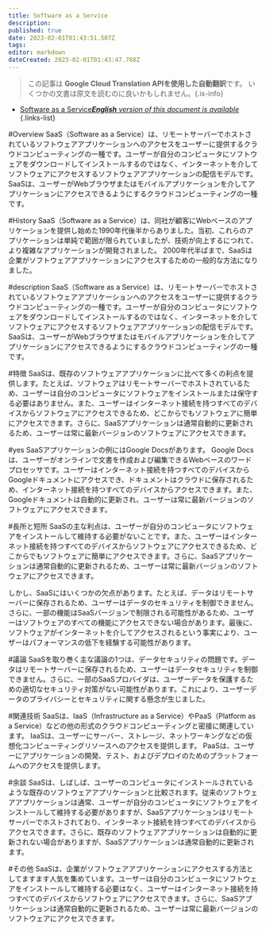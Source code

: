 ```yaml
---
title: Software as a Service
description: 
published: true
date: 2023-02-01T01:43:51.507Z
tags: 
editor: markdown
dateCreated: 2023-02-01T01:43:47.768Z
---
```


> この記事は **Google Cloud Translation APIを使用した自動翻訳**です。
いくつかの文書は原文を読むのに良いかもしれません。{.is-info}

- [Software as a Service***English** version of this document is available*](/en/Knowledge-base/Dictionary/software-as-a-service)
{.links-list}


#Overview
SaaS（Software as a Service）は、リモートサーバーでホストされているソフトウェアアプリケーションへのアクセスをユーザーに提供するクラウドコンピューティングの一種です。ユーザーが自分のコンピュータにソフトウェアをダウンロードしてインストールするのではなく、インターネットを介してソフトウェアにアクセスするソフトウェアアプリケーションの配信モデルです。 SaaSは、ユーザーがWebブラウザまたはモバイルアプリケーションを介してアプリケーションにアクセスできるようにするクラウドコンピューティングの一種です。

#History
SaaS（Software as a Service）は、同社が顧客にWebベースのアプリケーションを提供し始めた1990年代後半からありました。当初、これらのアプリケーションは単純で範囲が限られていましたが、技術が向上するにつれて、より複雑なアプリケーションが開発されました。 2000年代半ばまで、SaaSは企業がソフトウェアアプリケーションにアクセスするための一般的な方法になりました。

#description
SaaS（Software as a Service）は、リモートサーバーでホストされているソフトウェアアプリケーションへのアクセスをユーザーに提供するクラウドコンピューティングの一種です。ユーザーが自分のコンピュータにソフトウェアをダウンロードしてインストールするのではなく、インターネットを介してソフトウェアにアクセスするソフトウェアアプリケーションの配信モデルです。 SaaSは、ユーザーがWebブラウザまたはモバイルアプリケーションを介してアプリケーションにアクセスできるようにするクラウドコンピューティングの一種です。

#特徴
SaaSは、既存のソフトウェアアプリケーションに比べて多くの利点を提供します。たとえば、ソフトウェアはリモートサーバーでホストされているため、ユーザーは自分のコンピュータにソフトウェアをインストールまたは保守する必要はありません。また、ユーザーはインターネット接続を持つすべてのデバイスからソフトウェアにアクセスできるため、どこからでもソフトウェアに簡単にアクセスできます。さらに、SaaSアプリケーションは通常自動的に更新されるため、ユーザーは常に最新バージョンのソフトウェアにアクセスできます。

#yes
SaaSアプリケーションの例にはGoogle Docsがあります。 Google Docsは、ユーザーがオンラインで文書を作成および編集できるWebベースのワードプロセッサです。ユーザーはインターネット接続を持つすべてのデバイスからGoogleドキュメントにアクセスでき、ドキュメントはクラウドに保存されるため、インターネット接続を持つすべてのデバイスからアクセスできます。また、Googleドキュメントは自動的に更新され、ユーザーは常に最新バージョンのソフトウェアにアクセスできます。

#長所と短所
SaaSの主な利点は、ユーザーが自分のコンピュータにソフトウェアをインストールして維持する必要がないことです。また、ユーザーはインターネット接続を持つすべてのデバイスからソフトウェアにアクセスできるため、どこからでもソフトウェアに簡単にアクセスできます。さらに、SaaSアプリケーションは通常自動的に更新されるため、ユーザーは常に最新バージョンのソフトウェアにアクセスできます。

しかし、SaaSにはいくつかの欠点があります。たとえば、データはリモートサーバーに保存されるため、ユーザーはデータのセキュリティを制御できません。さらに、一部の機能はSaaSバージョンで制限される可能性があるため、ユーザーはソフトウェアのすべての機能にアクセスできない場合があります。最後に、ソフトウェアがインターネットを介してアクセスされるという事実により、ユーザーはパフォーマンスの低下を経験する可能性があります。

#議論
SaaSを取り巻く主な議論の1つは、データセキュリティの問題です。データはリモートサーバーに保存されるため、ユーザーはデータセキュリティを制御できません。さらに、一部のSaaSプロバイダは、ユーザーデータを保護するための適切なセキュリティ対策がない可能性があります。これにより、ユーザーデータのプライバシーとセキュリティに関する懸念が生じました。

#関連技術
SaaSは、IaaS（Infrastructure as a Service）やPaaS（Platform as a Service）などの他の形式のクラウドコンピューティングと密接に関連しています。 IaaSは、ユーザーにサーバー、ストレージ、ネットワーキングなどの仮想化コンピューティングリソースへのアクセスを提供します。 PaaSは、ユーザーにアプリケーションの開発、テスト、およびデプロイのためのプラットフォームへのアクセスを提供します。

#余談
SaaSは、しばしば、ユーザーのコンピュータにインストールされているような既存のソフトウェアアプリケーションと比較されます。従来のソフトウェアアプリケーションは通常、ユーザーが自分のコンピュータにソフトウェアをインストールして維持する必要がありますが、SaaSアプリケーションはリモートサーバーでホストされており、インターネット接続を持つすべてのデバイスからアクセスできます。さらに、既存のソフトウェアアプリケーションは自動的に更新されない場合がありますが、SaaSアプリケーションは通常自動的に更新されます。

#その他
SaaSは、企業がソフトウェアアプリケーションにアクセスする方法としてますます人気を集めています。ユーザーは自分のコンピュータにソフトウェアをインストールして維持する必要はなく、ユーザーはインターネット接続を持つすべてのデバイスからソフトウェアにアクセスできます。さらに、SaaSアプリケーションは通常自動的に更新されるため、ユーザーは常に最新バージョンのソフトウェアにアクセスできます。